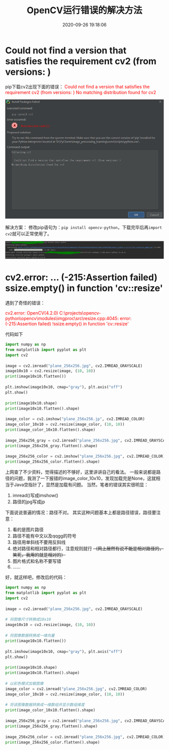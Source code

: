 ﻿---
title: OpenCV运行错误的解决方法
date: 2020-09-26 19:18:06
summary: 本文分享一些OpenCV常见运行错误的解决方法。
tags:
- Python
- OpenCV
- 异常修复
categories:
- Python
---

# Could not find a version that satisfies the requirement cv2 (from versions: )

pip下载cv2出现下面的错误：
<font color="red">  Could not find a version that satisfies the requirement cv2 (from versions: )
No matching distribution found for cv2</font>

![](../../../images/软件开发/Python/OpenCV运行错误的解决方法/1.png)

解决方案：
修改pip语句为：`pip install opencv-python`，下载完毕后再`import cv2`就可以正常使用了。

![](../../../images/软件开发/Python/OpenCV运行错误的解决方法/2.png)

# cv2.error: ... (-215:Assertion failed) ssize.empty() in function 'cv::resize'

遇到了奇怪的错误：

<font color="red">cv2.error: OpenCV(4.2.0) C:\projects\opencv-python\opencv\modules\imgproc\src\resize.cpp:4045: error: (-215:Assertion failed) !ssize.empty() in function 'cv::resize'</font>

代码如下

```python
import numpy as np
from matplotlib import pyplot as plt
import cv2

image = cv2.imread("plane_256x256.jpg", cv2.IMREAD_GRAYSCALE)
image10x10 = cv2.resize(image, (10, 10))
print(image10x10.flatten())

plt.imshow(image10x10, cmap="gray"), plt.axis("off")
plt.show()

print(image10x10.shape)
print(image10x10.flatten().shape)

image_color = cv2.imshow("plane_256x256.jp", cv2.IMREAD_COLOR)
image_color_10x10 = cv2.resize(image_color, (10, 10))
print(image_color_10x10.flatten().shape)

image_256x256_gray = cv2.imread("plane_256x256.jpg", cv2.IMREAD_GRAYSCALE)
print(image_256x256_gray.flatten().shape)

image_256x256_color = cv2.imshow("plane_256x256.jpg", cv2.IMREAD_COLOR)
print(image_256x256_color.flatten().shape)
```

上网查了不少资料，觉得描述的不够好，这里讲讲自己的看法。
一般来说都是路径的问题，我测了一下报错的image_color_10x10，发现加载完是None，这就相当于Java空指针了，显然是加载有问题。
当然，笔者的错误其实很明显：
1. imread()写成imshow()
2. 路径的jpg写成jp

下面说说普遍的情况：路径不对。
其实这种问题基本上都是路径错误，路径要注意：
1. 看的是图片路径
2. 路径不能有中文以及qqgg的符号
3. 路径用单斜线不要用反斜线
4. 绝对路径和相对路径都行，注意规则就行 ~~（网上居然有说不能是相对路径的，笑死，我用的就是相对的）~~ 
5. 图片格式和名称不要写错
6. ……

好，就这样吧，修改后的代码：

```python
import numpy as np
from matplotlib import pyplot as plt
import cv2

image = cv2.imread("plane_256x256.jpg", cv2.IMREAD_GRAYSCALE)

# 将图像尺寸转换成10x10
image10x10 = cv2.resize(image, (10, 10))

# 将图像数据转换成一维向量
print(image10x10.flatten())

plt.imshow(image10x10, cmap="gray"), plt.axis("off")
plt.show()

print(image10x10.shape)
print(image10x10.flatten().shape)

# 以彩色模式加载图像
image_color = cv2.imread("plane_256x256.jpg", cv2.IMREAD_COLOR)
image_color_10x10 = cv2.resize(image_color, (10, 10))

# 将该图像数据转换成一维数组并显示数组维度
print(image_color_10x10.flatten().shape)

image_256x256_gray = cv2.imread("plane_256x256.jpg", cv2.IMREAD_GRAYSCALE)
print(image_256x256_gray.flatten().shape)

image_256x256_color = cv2.imread("plane_256x256.jpg", cv2.IMREAD_COLOR)
print(image_256x256_color.flatten().shape)
```
